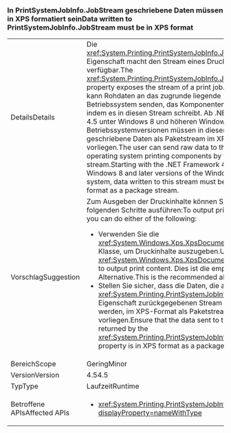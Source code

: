 ### <a name="data-written-to-printsystemjobinfojobstream-must-be-in-xps-format"></a><span data-ttu-id="72fb6-101">In PrintSystemJobInfo.JobStream geschriebene Daten müssen in XPS formatiert sein</span><span class="sxs-lookup"><span data-stu-id="72fb6-101">Data written to PrintSystemJobInfo.JobStream must be in XPS format</span></span>

|   |   |
|---|---|
|<span data-ttu-id="72fb6-102">Details</span><span class="sxs-lookup"><span data-stu-id="72fb6-102">Details</span></span>|<span data-ttu-id="72fb6-103">Die <xref:System.Printing.PrintSystemJobInfo.JobStream>-Eigenschaft macht den Stream eines Druckauftrags verfügbar.</span><span class="sxs-lookup"><span data-stu-id="72fb6-103">The <xref:System.Printing.PrintSystemJobInfo.JobStream> property exposes the stream of a print job.</span></span> <span data-ttu-id="72fb6-104">Der Benutzer kann Rohdaten an das zugrunde liegende Betriebssystem senden, das Komponenten druckt, indem es in diesen Stream schreibt. Ab .NET Framework 4.5 unter Windows 8 und höheren Windows-Betriebssystemversionen müssen in diesen Stream geschriebene Daten als Paketstream im XPS-Format vorliegen.</span><span class="sxs-lookup"><span data-stu-id="72fb6-104">The user can send raw data to the underlying operating system printing components by writing to this stream.Starting with the .NET Framework 4.5 on Windows 8 and later versions of the Windows operating system, data written to this stream must be in XPS format as a package stream.</span></span>|
|<span data-ttu-id="72fb6-105">Vorschlag</span><span class="sxs-lookup"><span data-stu-id="72fb6-105">Suggestion</span></span>|<span data-ttu-id="72fb6-106">Zum Ausgeben der Druckinhalte können Sie einen der folgenden Schritte ausführen:</span><span class="sxs-lookup"><span data-stu-id="72fb6-106">To output print content, you can do either of the following:</span></span><ul><li><span data-ttu-id="72fb6-107">Verwenden Sie die <xref:System.Windows.Xps.XpsDocumentWriter>-Klasse, um Druckinhalte auszugeben.</span><span class="sxs-lookup"><span data-stu-id="72fb6-107">Use the <xref:System.Windows.Xps.XpsDocumentWriter> class to output print content.</span></span> <span data-ttu-id="72fb6-108">Dies ist die empfohlene Alternative.</span><span class="sxs-lookup"><span data-stu-id="72fb6-108">This is the recommended alternative.</span></span></li><li><span data-ttu-id="72fb6-109">Stellen Sie sicher, dass die Daten, die an den von der <xref:System.Printing.PrintSystemJobInfo.JobStream>-Eigenschaft zurückgegebenen Stream gesendet werden, im XPS-Format als Paketstream vorliegen.</span><span class="sxs-lookup"><span data-stu-id="72fb6-109">Ensure that the data sent to the stream returned by the <xref:System.Printing.PrintSystemJobInfo.JobStream> property is in XPS format as a package stream.</span></span></li></ul>|
|<span data-ttu-id="72fb6-110">Bereich</span><span class="sxs-lookup"><span data-stu-id="72fb6-110">Scope</span></span>|<span data-ttu-id="72fb6-111">Gering</span><span class="sxs-lookup"><span data-stu-id="72fb6-111">Minor</span></span>|
|<span data-ttu-id="72fb6-112">Version</span><span class="sxs-lookup"><span data-stu-id="72fb6-112">Version</span></span>|<span data-ttu-id="72fb6-113">4.5</span><span class="sxs-lookup"><span data-stu-id="72fb6-113">4.5</span></span>|
|<span data-ttu-id="72fb6-114">Typ</span><span class="sxs-lookup"><span data-stu-id="72fb6-114">Type</span></span>|<span data-ttu-id="72fb6-115">Laufzeit</span><span class="sxs-lookup"><span data-stu-id="72fb6-115">Runtime</span></span>|
|<span data-ttu-id="72fb6-116">Betroffene APIs</span><span class="sxs-lookup"><span data-stu-id="72fb6-116">Affected APIs</span></span>|<ul><li><xref:System.Printing.PrintSystemJobInfo.JobStream?displayProperty=nameWithType></li></ul>|

